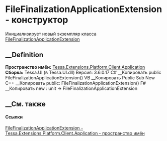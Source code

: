 # FileFinalizationApplicationExtension - конструктор
Инициализирует новый экземпляр класса
[FileFinalizationApplicationExtension](T_Tessa_Extensions_Platform_Client_Application_FileFinalizationApplicationExtension.htm)
##  __Definition
 **Пространство имён:**
[Tessa.Extensions.Platform.Client.Application](N_Tessa_Extensions_Platform_Client_Application.htm)  
 **Сборка:** Tessa.UI (в Tessa.UI.dll) Версия: 3.6.0.17
C# __Копировать
     public FileFinalizationApplicationExtension()
VB __Копировать
     Public Sub New
C++ __Копировать
     public:
    FileFinalizationApplicationExtension()
F# __Копировать
     new : unit -> FileFinalizationApplicationExtension
##  __См. также
#### Ссылки
[FileFinalizationApplicationExtension -
](T_Tessa_Extensions_Platform_Client_Application_FileFinalizationApplicationExtension.htm)
[Tessa.Extensions.Platform.Client.Application - пространство
имён](N_Tessa_Extensions_Platform_Client_Application.htm)
